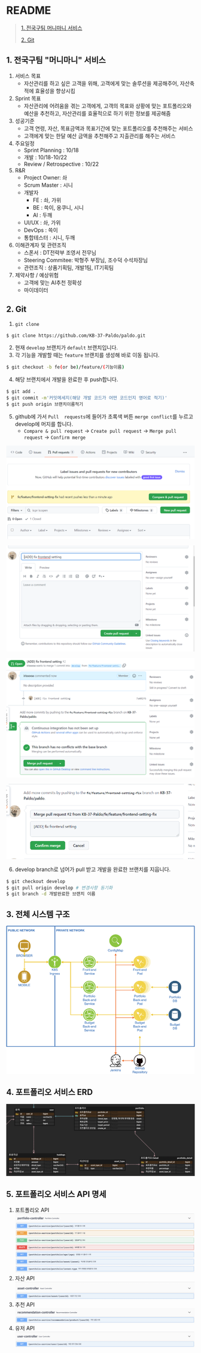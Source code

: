 # README

> [1. 전국구팀 머니마니 서비스](#1.-전국구팀-"머니마니"-서비스)
>
> [2. Git](#2.-Git)

## 1. 전국구팀 "머니마니" 서비스

1. 서비스 목표
   - 자산관리를 하고 싶은 고객을 위해, 고객에게 맞는 솔루션을 제공해주어, 자산축적에 효율성을 향상시킴
2. Sprint 목표
   - 자산관리에 어려움을 겪는 고객에게, 고객의 목표와 상황에 맞는 포트폴리오와 예산을 추천하고, 자산관리를 효율적으로 하기 위한 정보를 제공해줌
3. 성공기준
   - 고객 연령, 자산, 목표금액과 목표기간에 맞는 포트폴리오를 추천해주는 서비스
   - 고객에게 맞는 한달 예산 금액을 추천해주고 지출관리를 해주는 서비스
4. 주요일정
   - Sprint Planning : 10/18
   - 개발 : 10/18-10/22
   - Review / Retrospective : 10/22
5. R&R
   - Project Owner: 솨
   - Scrum Master : 시니
   - 개발자
     - FE : 솨, 가위
     - BE : 쓱이, 옹쿠니, 시니
     - AI : 두깨
   - UI/UX : 솨, 가위
   - DevOps : 쓱이
   - 통합테스터 : 시니, 두깨
6. 이해관계자 및 관련조직
   - 스폰서 : DT전략부 조영서 전무님
   - Steering Commitee: 박형주 부장님, 조수덕 수석차장님
   - 관련조직 : 상품기획팀, 개발1팀, IT기획팀
7. 제약사항 / 예상위험
   - 고객에 맞는 AI추천 정확성
   - 마이데이터



## 2. Git

1. `git clone`

```sh
$ git clone https://github.com/KB-37-Paldo/paldo.git
```

2. 현재 `develop` 브랜치가 `default` 브랜치입니다.
3. 각 기능을 개발할 때는 `feature` 브랜치를 생성해 바로 이동 됩니다.

```sh
$ git checkout -b fe(or be)/feature/(기능이름)
```

4. 해당 브랜치에서 개발을 완료한 후 push합니다.

```sh
$ git add .
$ git commit -m'커밋메세지(해당 개발 코드가 어떤 코드인지 영어로 적기)'
$ git push origin 브랜치이름적기
```

5. github에 가서 `Pull  requests`에 들어가 초록색 버튼 `merge conflict`를 누르고 develop에 머지를 합니다.
   - `Compare & pull request` -> `Create pull request` -> `Merge pull request` -> `Confirm merge`

![image-20211018151706188](README.assets/image-20211018151706188.png)

![image-20211018151719069](README.assets/image-20211018151719069.png)

![image-20211018151735083](README.assets/image-20211018151735083.png)

![image-20211018151744668](README.assets/image-20211018151744668.png)

6. develop branch로 넘어가 pull 받고 개발을 완료한 브랜치를 지웁니다.

```sh
$ git checkout develop
$ git pull origin develop # 변경사항 동기화
$ git branch -d 개발완료한 브랜치 이름
```

## 3. 전체 시스템 구조

![system_architecture](README.assets/system_architecture.png)


## 4. 포트폴리오 서비스 ERD

![portfolio_erd](README.assets/portfolio_erd.png)


## 5. 포트폴리오 서비스 API 명세

1) 포트폴리오 API
![portfolio_controller](README.assets/portfolio_controller.png)
2) 자산 API
![asset_controller](README.assets/asset_controller.png)
3) 추천 API
![recommandation_controller](README.assets/recommandation_controller.png)
4) 유저 API
![user_contoller](README.assets/user_controller.png)